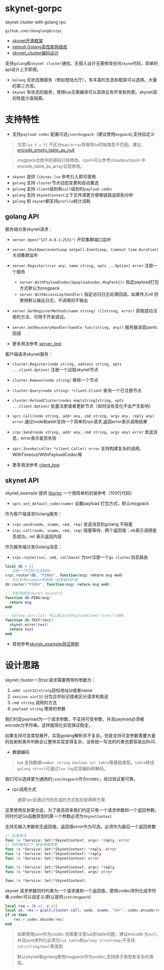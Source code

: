 # skynet-gorpc
skynet cluster with golang rpc

`github.com/changlongH/srpc`

- [skynet开源框架](https://github.com/cloudwu/skynet/wiki)
- [netpoll Golang高性能网络库](https://github.com/cloudwego/netpoll/blob/develop/README_CN.md)
- [skynet_cluster编码设计](https://blog.codingnow.com/2017/03/skynet_cluster.html)

支持`golang`和`skynet cluster`通信。无侵入设计无需修改任何`skyne`代码，简单的api设计上手即用。

- `Golang` 无状态微服务（例如登陆大厅），有丰富的生态和框架可以选择。大量的第三方库。
- `Skynet` 有状态的服务，使用lua无需编译可以高效业务开发和热更。skynet高的性能沙盒隔离。

# 支持特性 #

- 支持`payload codec` 配置可选`json/msgpack`（建议使用`msgpack`),支持自定义

> 注意`lua t = {}` 不区分`map/array`导致转`Go`时候类型不匹配。建议 [encode_empty_table_as_null](./skynet_example/libsrpc.lua)

> msgpack仓库中的源码已经修改，cjson可以参考cloudwu/cjson 中encode_table_as_array实现修改。

- `skynet` 提供 `libsrpc.lua` 参考引入即可使用
- `golang` 支持 `cluster`节点动态变更和自动重连
- `golang` 支持 `client`级别和`call`级别的`payload codec`
- `golang` 支持 `SkynetContext`上下文传递更方便做链路追踪和分析
- `golang` 和 `skynet`都支持`profile`统计消耗

## golang API ##

服务端分发skynet请求：

- `server.Open("127.0.0.1:2531")` 开启集群端口监听
- `server.Shutdown(eventLoop netpoll.EventLoop, timeout time.Duration)` 关闭集群监听

- `server.Register(rcvr any, name string, opts ...Option) error` 注册一个服务
  - `server.WithPayloadCodec(&payloadcodec.MsgPack{})` 指定payload打包方式默认为msgpack
  - `server.WithAccessLog(handler)` 指定访问日志处理回调，如果传入nil 则使用默认输出日志。不调用则不输出
- `server.GetRegisterMethods(name string) ([]string, error)` 获取成功注册的方法，可用于开发调试。
- `server.SetRecoveryHandler(handle func(string, any))` 服务器消息panic 回调
- 更多用法参考 [server_test](./srpc_server_test.go)

客户端请求skynet服务：

- `cluster.Register(node string, address string, opts ...client.Option)` 注册一个远程skynet节点
- `cluster.Remove(node string)` 移除一个节点
- `cluster.Query(node string) *client.Client` 查询一个已注册节点
- `cluster.ReloadCluster(nodes map[string]string, opts ...client.Option)` 批量注册或者更新节点（如何没有变化不会产生影响）

- `sprc.Call(node string, addr any, cmd string, args any, reply any) error` 通过node和addr支持一个简单的rpc请求,返回error表示调用结果
- `srpc.Send(node string, addr any, cmd string, args any) error` 发送消息，error表示是否失败
- `sprc.Invoke(caller *client.Caller) error` 支持构建复杂的调用。WithTimeout/WithPayloadCodec等

- 更多用法参考 [client_test](./srpc_client_test.go)

## skynet API ##

skynet_example 提供 [libsrpc](./skynet_example/libsrpc.lua) 一个很简单的封装参考（100行代码）

- `sprc.set_default_codec(name)` 设置payload 打包方式，默认msgpack

作为客户端请求Golang服务：

- `srpc.send(node, sname, cmd, req)` 发送消息到golang 不阻塞
- `srpc.call(node, sname, cmd, req)` 阻塞等待，两个返回值：ok表示调用是否成功。ret 表示返回内容

作为服务端分发Golang消息：

- `srpc.router(svc, cmd, callback)` 为svr注册一个`go cluster`消息路由

```lua
local db = {}
-- 注册一个PING方法到db
srpc.router(db, "PINGX", function(msg) return msg end)
-- 可以参考example用例做一层简单的封装
db:router("PINGX", function(msg) return msg end)

-- 不影响原生skynet dispatch
function db.PING(msg)
  return msg
end

-- Golang sprc.Call 可以通过withPayloadCodec("text")调用
function db.TEXT(text)
  skynet.error(text)
  return text
end
``` 

- 其他参考[skynet_example测试用例](./skynet_example/main_test.lua)

# 设计思路 #

skynet cluster一次rpc请求需要携带的参数为：

1. `addr uint32/string`目标地址Id或者name
2. `session uint32` 分包合并标记或者区分请求和推送
3. `cmd string` 调用的方法
4. `payload string` 携带的参数

我们约定payload为一个请求参数，不支持可变参数，并且payload必须被encode为字符串。这样能简化实现保证稳定，

如果支持可变类型展开，实现golang解析并不复杂。但是支持可变参数需要大量的反射和条件判断会让整体实现变得复杂，没有统一写法的约束也更容易出BUG.


- 数据编码

> lua 支持数据`number string boolean nil table`等基础类型。`table`转成`golang struct`可通过`lua tag`实现编码和解码。

我们可以选择更为通用的`json/msgpack`作为codec，经过验证更可靠。

- rpc调用方式

> 通常rpc会通过代码生成的方式和反射两种方案

这里使用反射更合适，为了提高效率我们约定只有一个请求参数和一个返回参数。同时约定Go函数原型的第一个参数必须为`SkynetContext`

支持无输入参数和无返回值。返回值error作为可选。必须作为最后一个返回参数
```Go
// 标准用法
func (s *Service) Set(*SkynetContext, args) *reply, error
// 同时兼容以下 缺省参数原型
func (s *Service) Set(*SkynetContext) *reply, error
func (s *Service) Set(*SkynetContext) *reply
func (s *Service) Set(*SkynetContext) error

func (s *Service) Set(*SkynetContext, args) *reply
func (s *Service) Set(*SkynetContext, args) error

func (s *Service) Set(*SkynetContext)
```

skynet 请求参数同时约束为一个请求值和一个返回值，使用codec序列化成字符串,codec可以自定义(默认提供`json/msgpack`)

```Lua
local req = {k =1, v =1}
local ok, res = pcall(cluster.call, node, sname, "Set", codec.encode(req))
if ok then
    res = codec.decode(res)
end
```
> 如果使用json作为codec 则需要注意lua空table问题，建议encode 为`null`, 并且json序列化必须为`lua table`和`golang struct/map`,不支持`int/string/bool`等类型

> 默认skynet和golang使用msgpack作为codec,支持原子类型和复杂的类型。
